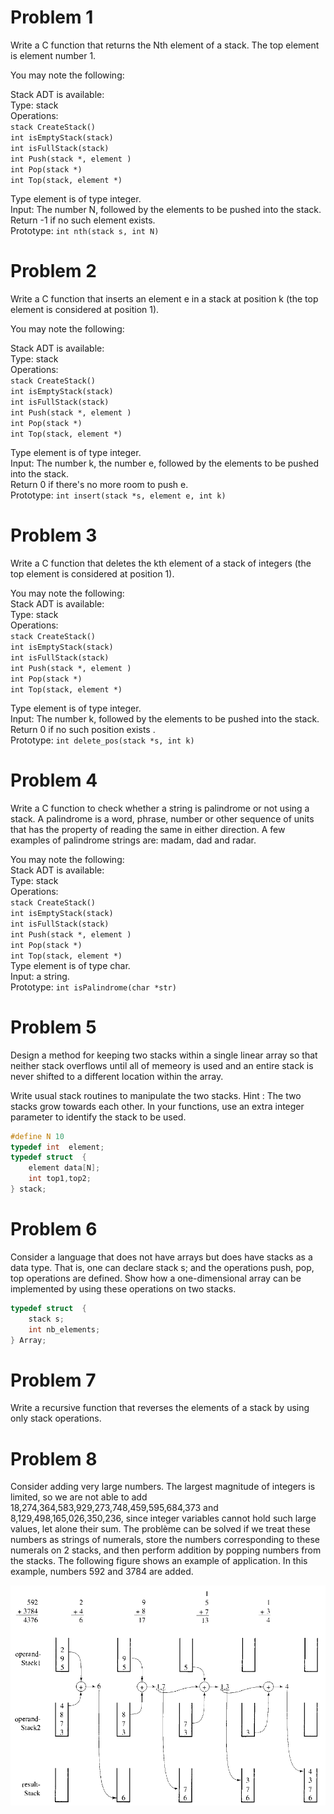 # Problem 1

Write a C function that returns the Nth element of a stack. The top element is element number 1.

You may note the following:

Stack ADT is available:  
Type: stack   
Operations:  
`stack CreateStack()`  
`int isEmptyStack(stack)`  
`int isFullStack(stack)`  
`int Push(stack *, element )`  
`int Pop(stack *)`  
`int Top(stack, element *)`  

Type element is of type integer.  
Input: The number N, followed by the elements to be pushed into the stack.  
Return -1 if no such element exists.  
Prototype: `int nth(stack s, int N)`

# Problem 2

Write a C function that inserts an element e in a stack at position k (the top element is considered at position 1).

You may note the following:

Stack ADT is available:  
Type: stack   
Operations:  
`stack CreateStack()`  
`int isEmptyStack(stack)`  
`int isFullStack(stack)`  
`int Push(stack *, element )`  
`int Pop(stack *)`  
`int Top(stack, element *)`  

Type element is of type integer.  
Input: The number k, the number e, followed by the elements to be pushed into the stack.  
Return 0 if there's no more room to push e.  
Prototype: `int insert(stack *s, element e, int k)`

# Problem 3

Write a C function that deletes the kth element of a stack of integers (the top element is considered at position 1).

You may note the following:  
Stack ADT is available:  
Type: stack   
Operations:   
`stack CreateStack()`  
`int isEmptyStack(stack)`  
`int isFullStack(stack)`  
`int Push(stack *, element )`  
`int Pop(stack *)`  
`int Top(stack, element *)`  

Type element is of type integer.  
Input: The number k, followed by the elements to be pushed into the stack.  
Return 0 if no such position exists .  
Prototype: `int delete_pos(stack *s, int k) `

# Problem 4

Write a C function to check whether a string is palindrome or not using a stack.
A palindrome is a word, phrase, number or other sequence of units that has the property of reading the same in either direction. A few examples of palindrome strings are: madam, dad and radar.

You may note the following:  
Stack ADT is available:  
Type: stack   
Operations:   
`stack CreateStack()`  
`int isEmptyStack(stack)`  
`int isFullStack(stack)`  
`int Push(stack *, element )`  
`int Pop(stack *)`  
`int Top(stack, element *)`  
Type element is of type char.  
Input: a string.  
Prototype: `int isPalindrome(char *str)`   

# Problem 5

Design a method for keeping two stacks within a single linear array so that neither stack overflows until all of memeory is used and an entire stack is never shifted to a different location within the array.

Write usual stack routines to manipulate the two stacks.
Hint : The two stacks grow towards each other. In your functions, use an extra integer parameter to identify the stack to be used.

```C
#define N 10
typedef int  element;
typedef struct  {
	element data[N]; 
	int top1,top2;
} stack;
```

# Problem 6

Consider a language that does not have arrays but does have stacks as a data type. That is, one can declare stack s; and the operations push, pop, top operations are defined. Show how a one-dimensional array can be implemented by using these operations on two stacks.

```C
typedef struct  {
	stack s; 
	int nb_elements;
} Array;
```

# Problem 7

Write a recursive function that reverses the elements of a stack by using only stack operations.

# Problem 8

Consider adding very large numbers. The largest magnitude of integers is limited, so we are not able to add 18,274,364,583,929,273,748,459,595,684,373 and 8,129,498,165,026,350,236, since integer variables cannot hold such large values, let alone their sum. The problème can be solved if we treat these numbers as strings of numerals, store the numbers corresponding to these numerals on 2 stacks, and then perform addition by popping numbers from the stacks. The following figure shows an example of application. In this example, numbers 592 and 3784 are added.

![Clarification image](./question_8.png)
